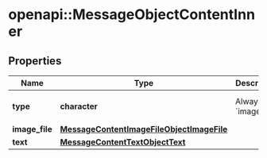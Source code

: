 # openapi::MessageObjectContentInner


## Properties
Name | Type | Description | Notes
------------ | ------------- | ------------- | -------------
**type** | **character** | Always &#x60;image_file&#x60;. | [Enum: [image_file, text]] 
**image_file** | [**MessageContentImageFileObjectImageFile**](MessageContentImageFileObject_image_file.md) |  | 
**text** | [**MessageContentTextObjectText**](MessageContentTextObject_text.md) |  | 


